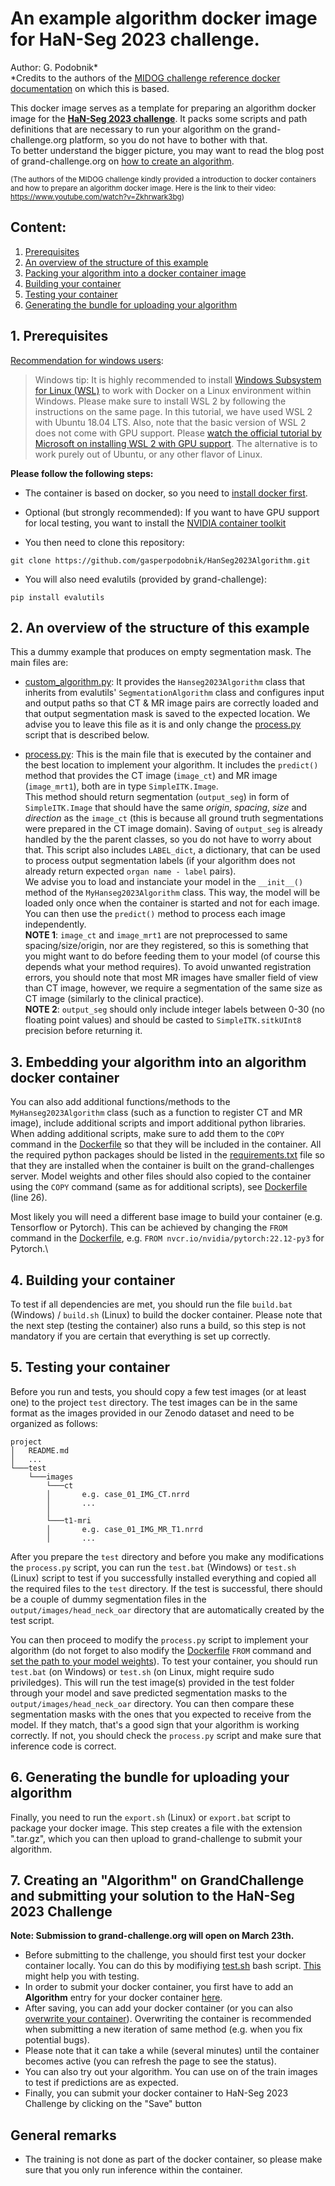 # An example algorithm docker image for HaN-Seg 2023 challenge.

Author: G. Podobnik*\
*Credits to the authors of the [MIDOG challenge reference docker documentation](https://github.com/DeepPathology/MIDOG_reference_docker) on which this is based.

This docker image serves as a template for preparing an algorithm docker image for the **[HaN-Seg 2023 challenge](https://han-seg2023.grand-challenge.org/)**. It packs some scripts and path definitions that are necessary to run your algorithm on the grand-challenge.org platform, so you do not have to bother with that.\
To better understand the bigger picture, you may want to read the blog post of grand-challenge.org on [how to create an algorithm](https://grand-challenge.org/blogs/create-an-algorithm/).

<sub>(The authors of the MIDOG challenge kindly provided a introduction to docker containers and how to prepare an algorithm docker image. Here is the link to their video: https://www.youtube.com/watch?v=Zkhrwark3bg)</sub>

## Content:
1. [Prerequisites](#prerequisites)
2. [An overview of the structure of this example](#overview)
3. [Packing your algorithm into a docker container image](#todocker)
4. [Building your container](#build)
5. [Testing your container](#test)
6. [Generating the bundle for uploading your algorithm](#export)

## 1. Prerequisites <a name="prerequisites"></a>

[Recommendation for windows users](https://grand-challenge.org/documentation/setting-up-wsl-with-gpu-support-for-windows-11/):
>Windows tip: It is highly recommended to install [Windows Subsystem for Linux (WSL)](https://docs.microsoft.com/en-us/windows/wsl/install-win10) to work with Docker on a Linux environment within Windows. Please make sure to install WSL 2 by following the instructions on the same page. In this tutorial, we have used WSL 2 with Ubuntu 18.04 LTS. Also, note that the basic version of WSL 2 does not come with GPU support. Please [watch the official tutorial by Microsoft on installing WSL 2 with GPU support](https://www.youtube.com/watch?v=PdxXlZJiuxA). The alternative is to work purely out of Ubuntu, or any other flavor of Linux.


**Please follow the following steps:**
- The container is based on docker, so you need to [install docker first](https://www.docker.com/get-started).
- Optional (but strongly recommended): If you want to have GPU support for local testing, you want to install the [NVIDIA container toolkit](https://docs.nvidia.com/datacenter/cloud-native/container-toolkit/install-guide.html)

- You then need to clone this repository:
```
git clone https://github.com/gasperpodobnik/HanSeg2023Algorithm.git
```

- You will also need evalutils (provided by grand-challenge):
```
pip install evalutils
```



## 2. An overview of the structure of this example <a name="overview"></a>

This a dummy example that produces on empty segmentation mask. The main files are:
- [custom_algorithm.py](custom_algorithm.py): It provides the `Hanseg2023Algorithm` class that inherits from evalutils' `SegmentationAlgorithm` class and configures input and output paths so that CT & MR image pairs are correctly loaded and that output segmentation mask is saved to the expected location. We advise you to leave this file as it is and only change the [process.py](process.py) script that is described below. 

- [process.py](process.py): This is the main file that is executed by the container and the best location to implement your algorithm. It includes the `predict()` method that provides the CT image (`image_ct`) and MR image (`image_mrt1`), both are in type `SimpleITK.Image`. \
This method should return segmentation (`output_seg`) in form of `SimpleITK.Image` that should have the same *origin*, *spacing*, *size* and *direction* as the `image_ct` (this is because all ground truth segmentations were prepared in the CT image domain). Saving of `output_seg` is already handled by the the parent classes, so you do not have to worry about that. This script also includes `LABEL_dict`, a dictionary, that can be used to process output segmentation labels (if your algorithm does not already return expected `organ name - label` pairs).\
We advise you to load and instanciate your model in the `__init__()` method of the `MyHanseg2023Algorithm` class. This way, the model will be loaded only once when the container is started and not for each image. You can then use the `predict()` method to process each image independently.\
**NOTE 1**: `image_ct` and `image_mrt1` are not preprocessed to same spacing/size/origin, nor are they registered, so this is something that you might want to do before feeding them to your model (of course this depends what your method requires). To avoid unwanted registration errors, you should note that most MR images have smaller field of view than CT image, however, we require a segmentation of the same size as CT image (similarly to the clinical practice).\
**NOTE 2**: `output_seg` should only include integer labels between 0-30 (no floating point values) and should be casted to `SimpleITK.sitkUInt8` precision before returning it. 

## 3. Embedding your algorithm into an algorithm docker container <a name="todocker"></a>

You can also add additional functions/methods to the `MyHanseg2023Algorithm` class (such as a function to register CT and MR image), include additional scripts and import additional python libraries. When adding additional scripts, make sure to add them to the `COPY` command in the [Dockerfile](Dockerfile) so that they will be included in the container. All the required python packages should be listed in the [requirements.txt](requirements.txt) file so that they are installed when the container is built on the grand-challenges server.
Model weights and other files should also copied to the container using the `COPY` command (same as for additional scripts), see [Dockerfile](Dockerfile#L26) (line 26).

Most likely you will need a different base image to build your container (e.g. Tensorflow or Pytorch). This can be achieved by changing the `FROM` command in the [Dockerfile](Dockerfile), e.g. `FROM nvcr.io/nvidia/pytorch:22.12-py3` for Pytorch.\


## 4. Building your container <a name="build"></a>

To test if all dependencies are met, you should run the file `build.bat` (Windows) / `build.sh` (Linux) to build the docker container. Please note that the next step (testing the container) also runs a build, so this step is not mandatory if you are certain that everything is set up correctly.

## 5. Testing your container <a name="test"></a>

Before you run and tests, you should copy a few test images (or at least one) to the project `test` directory. The test images can be in the same format as the images provided in our Zenodo dataset and need to be organized as follows:
```
project
│   README.md
│   ...
└───test
    └───images
        └───ct
        │       e.g. case_01_IMG_CT.nrrd
        │       ...
        │       
        └───t1-mri
        │       e.g. case_01_IMG_MR_T1.nrrd
        │       ...
```
After you prepare the `test` directory and before you make any modifications the `process.py` script, you can run the `test.bat` (Windows) or `test.sh` (Linux) script to test if you successfully installed everything and copied all the required files to the `test` directory. If the test is successful, there should be a couple of dummy segmentation files in the `output/images/head_neck_oar` directory that are automatically created by the test script.

You can then proceed to modify the `process.py` script to implement your algorithm (do not forget to also modify the [Dockerfile](Dockerfile#L1) `FROM` command and [set the path to your model weights](Dockerfile#L26)). To test your container, you should run `test.bat` (on Windows) or `test.sh` (on Linux, might require sudo priviledges). This will run the test image(s) provided in the test folder through your model and save predicted segmentation masks to the `output/images/head_neck_oar` directory. You can then compare these segmentation masks with the ones that you expected to receive from the model. If they match, that's a good sign that your algorithm is working correctly. If not, you should check the `process.py` script and make sure that inference code is correct.
## 6. Generating the bundle for uploading your algorithm <a name="export"></a>

Finally, you need to run the `export.sh` (Linux) or `export.bat` script to package your docker image. This step creates a file with the extension ".tar.gz", which you can then upload to grand-challenge to submit your algorithm.

## 7. Creating an "Algorithm" on GrandChallenge and submitting your solution to the HaN-Seg 2023 Challenge

**Note: Submission to grand-challenge.org will open on March 23th.**

- Before submitting to the challenge, you should first test your docker container locally. You can do this by modifiying [test.sh](test.sh) bash script. [This](https://grand-challenge.org/documentation/building-and-testing-the-container/) might help you with testing.
- In order to submit your docker container, you first have to add an **Algorithm** entry for your docker container [here](https://han-seg2023.grand-challenge.org/evaluation/preliminary-test-phase/submissions/create/).
- After saving, you can add your docker container (or you can also [overwrite your container](https://grand-challenge.org/documentation/exporting-the-container/)). Overwriting the container is recommended when submitting a new iteration of same method (e.g. when you fix potential bugs).
- Please note that it can take a while (several minutes) until the container becomes active (you can refresh the page to see the status).
- You can also try out your algorithm. You can use on of the train images to test if predictions are as expected.
- Finally, you can submit your docker container to HaN-Seg 2023 Challenge by clicking on the "Save" button

## General remarks
- The training is not done as part of the docker container, so please make sure that you only run inference within the container.